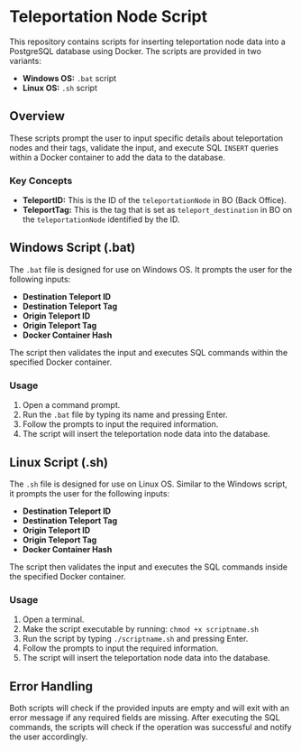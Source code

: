 # Teleportation Node Script

This repository contains scripts for inserting teleportation node data into a PostgreSQL database using Docker. The scripts are provided in two variants:

- **Windows OS:** `.bat` script
- **Linux OS:** `.sh` script

## Overview

These scripts prompt the user to input specific details about teleportation nodes and their tags, validate the input, and execute SQL `INSERT` queries within a Docker container to add the data to the database.

### Key Concepts

- **TeleportID:** This is the ID of the `teleportationNode` in BO (Back Office).
- **TeleportTag:** This is the tag that is set as `teleport_destination` in BO on the `teleportationNode` identified by the ID.

## Windows Script (.bat)

The `.bat` file is designed for use on Windows OS. It prompts the user for the following inputs:

- **Destination Teleport ID**
- **Destination Teleport Tag**
- **Origin Teleport ID**
- **Origin Teleport Tag**
- **Docker Container Hash**

The script then validates the input and executes SQL commands within the specified Docker container.

### Usage

1. Open a command prompt.
2. Run the `.bat` file by typing its name and pressing Enter.
3. Follow the prompts to input the required information.
4. The script will insert the teleportation node data into the database.

## Linux Script (.sh)

The `.sh` file is designed for use on Linux OS. Similar to the Windows script, it prompts the user for the following inputs:

- **Destination Teleport ID**
- **Destination Teleport Tag**
- **Origin Teleport ID**
- **Origin Teleport Tag**
- **Docker Container Hash**

The script then validates the input and executes the SQL commands inside the specified Docker container.

### Usage

1. Open a terminal.
2. Make the script executable by running: `chmod +x scriptname.sh`
3. Run the script by typing `./scriptname.sh` and pressing Enter.
4. Follow the prompts to input the required information.
5. The script will insert the teleportation node data into the database.

## Error Handling

Both scripts will check if the provided inputs are empty and will exit with an error message if any required fields are missing. After executing the SQL commands, the scripts will check if the operation was successful and notify the user accordingly.

